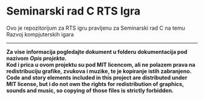 # Seminarski rad C RTS Igra
Ovo je repozitorijum za RTS igru pravljenu za Seminarski rad C na temu Razvoj kompjuterskih igara
***
**Za vise informacija pogledajte dokument u folderu dokumentacija pod nazivom** **_Opis projekta_.**\
**Kod i prica u ovom projektu su pod MIT licencom, ali ne polazem prava na redistribuciju grafike, zvukova i muzike, te je kopiranje istih zabranjeno.**\
**Code and story elements included in this project are distributed under MIT license, but i do not own the rights for redistribution of graphics, sounds and music, so copying of those files is strictly forbidden.**
